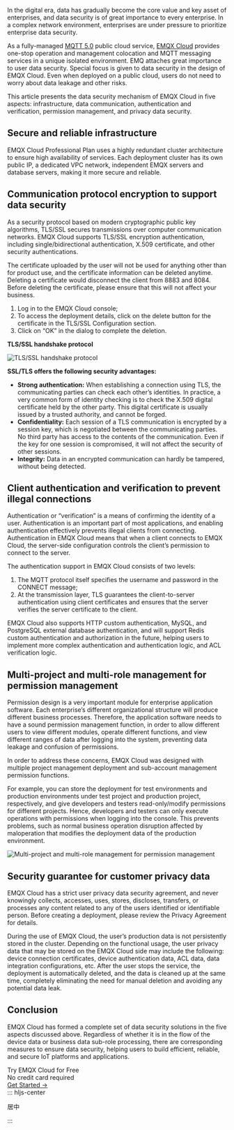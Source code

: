 In the digital era, data has gradually become the core value and key asset of enterprises, and data security is of great importance to every enterprise. In a complex network environment, enterprises are under pressure to prioritize enterprise data security.

As a fully-managed [MQTT 5.0](https://www.emqx.com/en/mqtt/mqtt5) public cloud service, [EMQX Cloud](https://www.emqx.com/en/cloud) provides one-stop operation and management colocation and MQTT messaging services in a unique isolated environment. EMQ attaches great importance to user data security. Special focus is given to data security in the design of EMQX Cloud. Even when deployed on a public cloud, users do not need to worry about data leakage and other risks.

This article presents the data security mechanism of EMQX Cloud in five aspects: infrastructure, data communication, authentication and verification, permission management, and privacy data security.

## Secure and reliable infrastructure

EMQX Cloud Professional Plan uses a highly redundant cluster architecture to ensure high availability of services. Each deployment cluster has its own public IP, a dedicated VPC network, independent EMQX servers and database servers, making it more secure and reliable.

## Communication protocol encryption to support data security

As a security protocol based on modern cryptographic public key algorithms, TLS/SSL secures transmissions over computer communication networks. EMQX Cloud supports TLS/SSL encryption authentication, including single/bidirectional authentication, X.509 certificate, and other security authentications.

The certificate uploaded by the user will not be used for anything other than for product use, and the certificate information can be deleted anytime. Deleting a certificate would disconnect the client from 8883 and 8084. Before deleting the certificate, please ensure that this will not affect your business.

1. Log in to the EMQX Cloud console;
2. To access the deployment details, click on the delete button for the certificate in the TLS/SSL Configuration section.
3. Click on “OK” in the dialog to complete the deletion.

**TLS/SSL handshake protocol**

![TLS/SSL handshake protocol](https://assets.emqx.com/images/5d2fd49456aa00e4ddebe48722ccba9b.png)
 

**SSL/TLS offers the following security advantages:**

- **Strong authentication:** When establishing a connection using TLS, the communicating parties can check each other’s identities. In practice, a very common form of identity checking is to check the X.509 digital certificate held by the other party. This digital certificate is usually issued by a trusted authority, and cannot be forged.
- **Confidentiality:** Each session of a TLS communication is encrypted by a session key, which is negotiated between the communicating parties. No third party has access to the contents of the communication. Even if the key for one session is compromised, it will not affect the security of other sessions.
- **Integrity:** Data in an encrypted communication can hardly be tampered, without being detected.

## Client authentication and verification to prevent illegal connections

Authentication or “verification” is a means of confirming the identity of a user. Authentication is an important part of most applications, and enabling authentication effectively prevents illegal clients from connecting. Authentication in EMQX Cloud means that when a client connects to EMQX Cloud, the server-side configuration controls the client’s permission to connect to the server.

The authentication support in EMQX Cloud consists of two levels:

1. The MQTT protocol itself specifies the username and password in the CONNECT message;
2. At the transmission layer, TLS guarantees the client-to-server authentication using client certificates and ensures that the server verifies the server certificate to the client.

EMQX Cloud also supports HTTP custom authentication, MySQL, and PostgreSQL external database authentication, and will support Redis custom authentication and authorization in the future, helping users to implement more complex authentication and authentication logic, and ACL verification logic. 

## Multi-project and multi-role management for permission management

Permission design is a very important module for enterprise application software. Each enterprise’s different organizational structure will produce different business processes. Therefore, the application software needs to have a sound permission management function, in order to allow different users to view different modules, operate different functions, and view different ranges of data after logging into the system, preventing data leakage and confusion of permissions.

In order to address these concerns, EMQX Cloud was designed with multiple project management deployment and sub-account management permission functions.

For example, you can store the deployment for test environments and production environments under test project and production project, respectively, and give developers and testers read-only/modify permissions for different projects. Hence, developers and testers can only execute operations with permissions when logging into the console. This prevents problems, such as normal business operation disruption affected by maloperation that modifies the deployment data of the production environment.

![Multi-project and multi-role management for permission management](https://assets.emqx.com/images/1ba1bdeffc0b789de1deffb9c0a75595.jpeg)


## Security guarantee for customer privacy data

EMQX Cloud has a strict user privacy data security agreement, and never knowingly collects, accesses, uses, stores, discloses, transfers, or processes any content related to any of the users identified or identifiable person. Before creating a deployment, please review the Privacy Agreement for details.

During the use of EMQX Cloud, the user’s production data is not persistently stored in the cluster. Depending on the functional usage, the user privacy data that may be stored on the EMQX Cloud side may include the following: device connection certificates, device authentication data, ACL data, data integration configurations, etc. After the user stops the service, the deployment is automatically deleted, and the data is cleaned up at the same time, completely eliminating the need for manual deletion and avoiding any potential data leak. 

## Conclusion

EMQX Cloud has formed a complete set of data security solutions in the five aspects discussed above. Regardless of whether it is in the flow of the device data or business data sub-role processing, there are corresponding measures to ensure data security, helping users to build efficient, reliable, and secure IoT platforms and applications.



<section class="promotion">
    <div>
        Try EMQX Cloud for Free
        <div class="is-size-14 is-text-normal has-text-weight-normal">No credit card required</div>
    </div>
    <a href="https://www.emqx.com/en/signup?continue=https://cloud-intl.emqx.com/console/deployments/0?oper=new" class="button is-gradient px-5">Get Started →</a>
</section>
::: hljs-center

居中

:::
